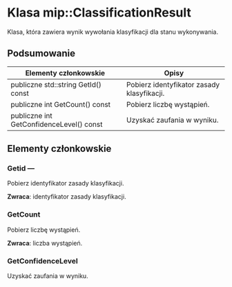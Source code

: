 # <a name="class-mipclassificationresult"></a>Klasa mip::ClassificationResult 
Klasa, która zawiera wynik wywołania klasyfikacji dla stanu wykonywania.
  
## <a name="summary"></a>Podsumowanie
 Elementy członkowskie                        | Opisy                                
--------------------------------|---------------------------------------------
 publiczne std::string GetId() const  |  Pobierz identyfikator zasady klasyfikacji.
 publiczne int GetCount() const  |  Pobierz liczbę wystąpień.
 publiczne int GetConfidenceLevel() const  |  Uzyskać zaufania w wyniku.
  
## <a name="members"></a>Elementy członkowskie
  
### <a name="getid"></a>Getid —
Pobierz identyfikator zasady klasyfikacji.

  
**Zwraca**: identyfikator zasady klasyfikacji.
  
### <a name="getcount"></a>GetCount
Pobierz liczbę wystąpień.

  
**Zwraca**: liczba wystąpień.
  
### <a name="getconfidencelevel"></a>GetConfidenceLevel
Uzyskać zaufania w wyniku.